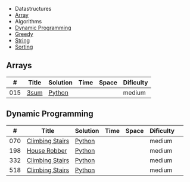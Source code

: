 

* Datastructures
* [Array](https://github.com/RamboBambo/Leet_Code#Arrays)
* Algorithms
* [Dynamic Programming]()
* [Greedy]()
* [String]()
* [Sorting]()

## Arrays
| #   | Title        | Solution                                                                                        | Time | Space | Dificulty |
|-----|--------------|-------------------------------------------------------------------------------------------------|------|-------|-----------|
| 015 | [3sum](test) | [Python](https://github.com/RamboBambo/Leet_Code/blob/master/Data_Structures/Array/015_3Sum.py) |      |       | medium    |

## Dynamic Programming
| #   | Title                   | Solution                                                                                                             | Time | Space | Dificulty |   |
|-----|-------------------------|----------------------------------------------------------------------------------------------------------------------|------|-------|-----------|---|
| 070 | [Climbing Stairs](test) | [Python](https://github.com/RamboBambo/Leet_Code/blob/master/Data_Structures/Array/070_Climbing_Stairs.py)           |      |       | medium    |   |
| 198 | [House Robber](test)    | [Python](https://github.com/RamboBambo/Leet_Code/blob/master/Data_Structures/Array/198_House_Robber.py)              |      |       | medium    |   |
| 332 | [Climbing Stairs](test) | [Python](https://github.com/RamboBambo/Leet_Code/blob/master/Data_Structures/Array/332_CoinChange-Minimum.py)        |      |       | medium    |   |
| 518 | [Climbing Stairs](test) | [Python](https://github.com/RamboBambo/Leet_Code/blob/master/Data_Structures/Array/518_CoinChange_2-Combinations.py) |      |       | medium    |   |

